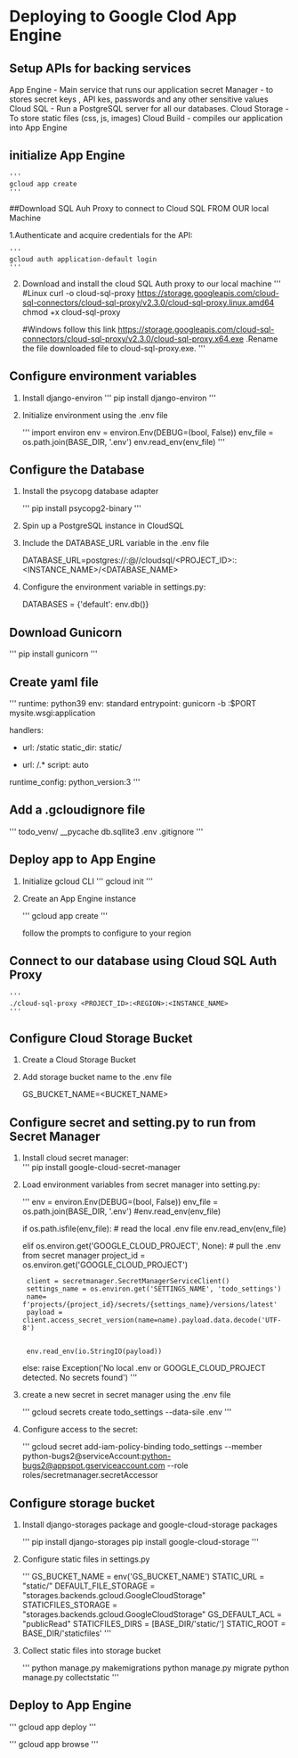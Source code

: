 # Deploying to Google Clod App Engine

## Setup APIs for backing services
App Engine - Main service that runs our application
secret Manager -  to stores secret keys , API kes, passwords and any other sensitive values
Cloud SQL - Run a PostgreSQL server for all our databases.
Cloud Storage - To store static files (css, js, images)
Cloud Build - compiles our application into App Engine

## initialize App Engine

    '''
    gcloud app create
    '''

##Download SQL Auh Proxy to connect to Cloud SQL FROM OUR local Machine

1.Authenticate and acquire credentials for the API:

    '''
    gcloud auth application-default login
    '''

2. Download and install the cloud SQL Auth proxy to our local machine
    '''
    #Linux 
    curl -o cloud-sql-proxy https://storage.googleapis.com/cloud-sql-connectors/cloud-sql-proxy/v2.3.0/cloud-sql-proxy.linux.amd64
    chmod +x cloud-sql-proxy

    #Windows
    follow this link https://storage.googleapis.com/cloud-sql-connectors/cloud-sql-proxy/v2.3.0/cloud-sql-proxy.x64.exe .Rename the file downloaded file to cloud-sql-proxy.exe.
    '''

## Configure environment variables

1. Install django-environ
    '''
    pip install django-environ
    '''

2. Initialize environment using the .env file

    '''
    import environ
    env = environ.Env(DEBUG=(bool, False))
    env_file = os.path.join(BASE_DIR, '.env')
    env.read_env(env_file)
    '''

## Configure the Database

1. Install the psycopg database adapter

    '''
    pip install psycopg2-binary
    '''

2. Spin up a PostgreSQL instance in CloudSQL

3. Include the DATABASE_URL variable in the .env file

    DATABASE_URL=postgres://<USERNAME>:<PASSWORD>@//cloudsql/<PROJECT_ID>:<REGION>:<INSTANCE_NAME>/<DATABASE_NAME>

4. Configure the environment variable in settings.py:

    DATABASES = {'default': env.db()}

## Download Gunicorn

'''
pip install gunicorn
'''

## Create yaml file

'''
runtime: python39
env: standard
entrypoint: gunicorn -b :$PORT mysite.wsgi:application

handlers:
- url: /static
  static_dir: static/

- url: /.*
  script: auto

runtime_config:
  python_version:3
  '''

## Add a .gcloudignore file
'''
todo_venv/
__pycache
db.sqllite3
.env
.gitignore
'''

## Deploy app to App Engine

1. Initialize gcloud CLI
    '''
    gcloud init
    '''
2. Create an App Engine instance

    '''
    gcloud app create
    '''

    follow the prompts to configure to your region

## Connect to our database using Cloud SQL Auth Proxy

    '''
    ./cloud-sql-proxy <PROJECT_ID>:<REGION>:<INSTANCE_NAME> 
    '''


## Configure Cloud Storage Bucket 
1. Create a Cloud Storage Bucket

2. Add storage bucket name to the .env file 

    GS_BUCKET_NAME=<BUCKET_NAME>

## Configure secret and setting.py to run from Secret Manager
1. Install cloud secret manager:    
    '''
    pip install google-cloud-secret-manager

2. Load environment variables from secret manager into setting.py:

    '''
    env = environ.Env(DEBUG=(bool, False))
    env_file = os.path.join(BASE_DIR, '.env')
    #env.read_env(env_file)

    if os.path.isfile(env_file):
        # read the local .env file
        env.read_env(env_file)

    elif os.environ.get('GOOGLE_CLOUD_PROJECT', None):
        # pull the .env from secret manager
        project_id = os.environ.get('GOOGLE_CLOUD_PROJECT')

        client = secretmanager.SecretManagerServiceClient()
        settings_name = os.environ.get('SETTINGS_NAME', 'todo_settings')
        name= f'projects/{project_id}/secrets/{settings_name}/versions/latest'
        payload = client.access_secret_version(name=name).payload.data.decode('UTF-8')


        env.read_env(io.StringIO(payload))

    else:
        raise Exception('No local .env or GOOGLE_CLOUD_PROJECT detected. No secrets found')
   '''

3. create a new secret in secret manager using the .env file

    '''
    gcloud secrets create todo_settings --data-sile .env
    '''
4. Configure access to the secret:

    '''
    gcloud secret add-iam-policy-binding todo_settings --member python-bugs2@serviceAccount:python-bugs2@appspot.gserviceaccount.com --role roles/secretmanager.secretAccessor


## Configure storage bucket

1. Install django-storages package and  google-cloud-storage packages

    '''
    pip install django-storages
    pip install google-cloud-storage
    '''

2. Configure static files in settings.py

    '''
    GS_BUCKET_NAME = env('GS_BUCKET_NAME')
    STATIC_URL = "static/"
    DEFAULT_FILE_STORAGE = "storages.backends.gcloud.GoogleCloudStorage"
    STATICFILES_STORAGE = "storages.backends.gcloud.GoogleCloudStorage"
    GS_DEFAULT_ACL = "publicRead"
    STATICFILES_DIRS = [BASE_DIR/'static/']
    STATIC_ROOT = BASE_DIR/'staticfiles'
    '''

3. Collect static files into storage bucket

    '''
    python manage.py makemigrations
    python manage.py migrate
    python manage.py collectstatic
    '''




## Deploy to App Engine

'''
gcloud app deploy
'''

'''
gcloud app browse
'''

